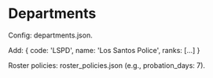 # Departments

Config: departments.json.

Add: { code: 'LSPD', name: 'Los Santos Police', ranks: [...] }

Roster policies: roster_policies.json (e.g., probation_days: 7).